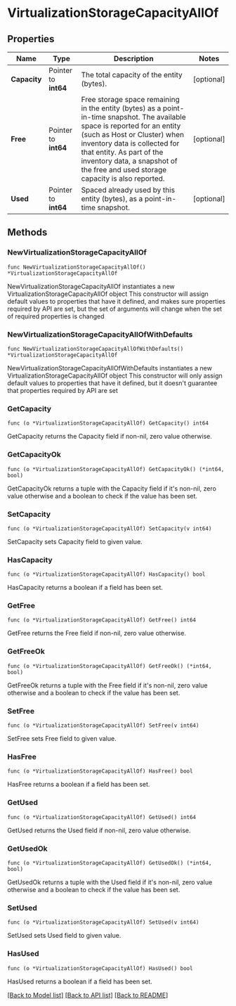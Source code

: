 # VirtualizationStorageCapacityAllOf

## Properties

Name | Type | Description | Notes
------------ | ------------- | ------------- | -------------
**Capacity** | Pointer to **int64** | The total capacity of the entity (bytes). | [optional] 
**Free** | Pointer to **int64** | Free storage space remaining in the entity (bytes) as a point-in-time snapshot. The available space is reported for an entity (such as Host or Cluster) when inventory data is collected for that entity. As part of the inventory data, a snapshot of the free and used storage capacity is also reported. | [optional] 
**Used** | Pointer to **int64** | Spaced already used by this entity (bytes), as a point-in-time snapshot. | [optional] 

## Methods

### NewVirtualizationStorageCapacityAllOf

`func NewVirtualizationStorageCapacityAllOf() *VirtualizationStorageCapacityAllOf`

NewVirtualizationStorageCapacityAllOf instantiates a new VirtualizationStorageCapacityAllOf object
This constructor will assign default values to properties that have it defined,
and makes sure properties required by API are set, but the set of arguments
will change when the set of required properties is changed

### NewVirtualizationStorageCapacityAllOfWithDefaults

`func NewVirtualizationStorageCapacityAllOfWithDefaults() *VirtualizationStorageCapacityAllOf`

NewVirtualizationStorageCapacityAllOfWithDefaults instantiates a new VirtualizationStorageCapacityAllOf object
This constructor will only assign default values to properties that have it defined,
but it doesn't guarantee that properties required by API are set

### GetCapacity

`func (o *VirtualizationStorageCapacityAllOf) GetCapacity() int64`

GetCapacity returns the Capacity field if non-nil, zero value otherwise.

### GetCapacityOk

`func (o *VirtualizationStorageCapacityAllOf) GetCapacityOk() (*int64, bool)`

GetCapacityOk returns a tuple with the Capacity field if it's non-nil, zero value otherwise
and a boolean to check if the value has been set.

### SetCapacity

`func (o *VirtualizationStorageCapacityAllOf) SetCapacity(v int64)`

SetCapacity sets Capacity field to given value.

### HasCapacity

`func (o *VirtualizationStorageCapacityAllOf) HasCapacity() bool`

HasCapacity returns a boolean if a field has been set.

### GetFree

`func (o *VirtualizationStorageCapacityAllOf) GetFree() int64`

GetFree returns the Free field if non-nil, zero value otherwise.

### GetFreeOk

`func (o *VirtualizationStorageCapacityAllOf) GetFreeOk() (*int64, bool)`

GetFreeOk returns a tuple with the Free field if it's non-nil, zero value otherwise
and a boolean to check if the value has been set.

### SetFree

`func (o *VirtualizationStorageCapacityAllOf) SetFree(v int64)`

SetFree sets Free field to given value.

### HasFree

`func (o *VirtualizationStorageCapacityAllOf) HasFree() bool`

HasFree returns a boolean if a field has been set.

### GetUsed

`func (o *VirtualizationStorageCapacityAllOf) GetUsed() int64`

GetUsed returns the Used field if non-nil, zero value otherwise.

### GetUsedOk

`func (o *VirtualizationStorageCapacityAllOf) GetUsedOk() (*int64, bool)`

GetUsedOk returns a tuple with the Used field if it's non-nil, zero value otherwise
and a boolean to check if the value has been set.

### SetUsed

`func (o *VirtualizationStorageCapacityAllOf) SetUsed(v int64)`

SetUsed sets Used field to given value.

### HasUsed

`func (o *VirtualizationStorageCapacityAllOf) HasUsed() bool`

HasUsed returns a boolean if a field has been set.


[[Back to Model list]](../README.md#documentation-for-models) [[Back to API list]](../README.md#documentation-for-api-endpoints) [[Back to README]](../README.md)


